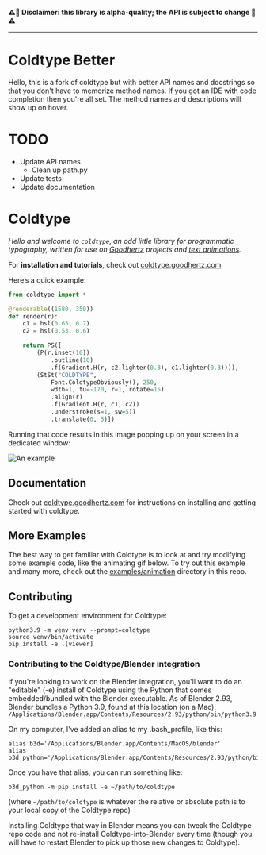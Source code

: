 __⚠️🌋 Disclaimer: this library is alpha-quality; the API is subject to change 🌋⚠️__

---

# Coldtype Better
Hello, this is a fork of coldtype but with better API names and docstrings so that you don't have to memorize method names. If you got an IDE with code completion then you're all set. The method names and descriptions will show up on hover.

# TODO
* Update API names
    * Clean up path.py
* Update tests
* Update documentation


# Coldtype

_Hello and welcome to `coldtype`, an odd little library for programmatic typography, written for use on [Goodhertz](https://goodhertz.com) projects and [text animations](https://vimeo.com/robstenson)._

For __installation and tutorials__, check out [coldtype.goodhertz.com](https://coldtype.goodhertz.com)

Here’s a quick example:

```python
from coldtype import *

@renderable((1580, 350))
def render(r):
    c1 = hsl(0.65, 0.7)
    c2 = hsl(0.53, 0.6)

    return PS([
        (P(r.inset(10))
            .outline(10)
            .f(Gradient.H(r, c2.lighter(0.3), c1.lighter(0.3)))),
        (StSt("COLDTYPE",
            Font.ColdtypeObviously(), 250,
            wdth=1, tu=-170, r=1, rotate=15)
            .align(r)
            .f(Gradient.H(r, c1, c2))
            .understroke(s=1, sw=5))
            .translate(0, 5)])
```

Running that code results in this image popping up on your screen in a dedicated window:

![An example](https://raw.githubusercontent.com/goodhertz/coldtype/main/examples/renders/simple_render.png)

## Documentation

Check out [coldtype.goodhertz.com](https://coldtype.goodhertz.com) for instructions on installing and getting started with coldtype.

## More Examples

The best way to get familiar with Coldtype is to look at and try modifying some example code, like the animating gif below. To try out this example and many more, check out the [examples/animation](https://github.com/goodhertz/coldtype/tree/main/examples/animations) directory in this repo.

## Contributing

To get a development environment for Coldtype:

```
python3.9 -m venv venv --prompt=coldtype
source venv/bin/activate
pip install -e .[viewer]
```

### Contributing to the Coldtype/Blender integration

If you're looking to work on the Blender integration, you'll want to do an "editable" (-e) install of Coldtype using the Python that comes embedded/bundled with the Blender executable. As of Blender 2.93, Blender bundles a Python 3.9, found at this location (on a Mac): `/Applications/Blender.app/Contents/Resources/2.93/python/bin/python3.9`

On my computer, I've added an alias to my .bash_profile, like this:

```
alias b3d='/Applications/Blender.app/Contents/MacOS/blender'
alias b3d_python='/Applications/Blender.app/Contents/Resources/2.93/python/bin/python3.9'
```

Once you have that alias, you can run something like:

```
b3d_python -m pip install -e ~/path/to/coldtype
```

(where `~/path/to/coldtype` is whatever the relative or absolute path is to your local copy of the Coldtype repo)

Installing Coldtype that way in Blender means you can tweak the Coldtype repo code and not re-install Coldtype-into-Blender every time (though you will have to restart Blender to pick up those new changes to Coldtype).

